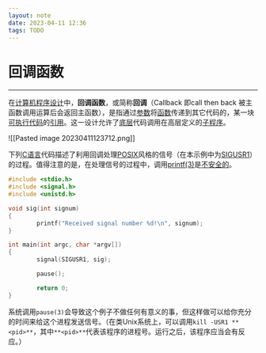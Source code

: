 ```yaml
---
layout: note
date: 2023-04-11 12:36
tags: TODO
---
```


# 回调函数

---

在[计算机程序设计](https://zh.wikipedia.org/wiki/%E8%AE%A1%E7%AE%97%E6%9C%BA%E7%A8%8B%E5%BA%8F%E8%AE%BE%E8%AE%A1 "计算机程序设计")中，**回调函数**，或简称**回调**（Callback 即call then back 被主函数调用运算后会返回主函数），是指通过[参数](<https://zh.wikipedia.org/wiki/%E5%8F%83%E6%95%B8_(%E7%A8%8B%E5%BC%8F%E8%A8%AD%E8%A8%88)> "参数 (程序设计)")将[函数](https://zh.wikipedia.org/wiki/%E5%AD%90%E7%A8%8B%E5%BA%8F "子程序")传递到其它代码的，某一块[可执行代码](https://zh.wikipedia.org/wiki/%E5%8F%AF%E6%89%A7%E8%A1%8C%E6%96%87%E4%BB%B6 "可执行文件")的[引用](<https://zh.wikipedia.org/wiki/%E5%BC%95%E7%94%A8_(%E7%A8%8B%E5%BA%8F%E8%AE%BE%E8%AE%A1)> "引用 (程序设计)")。这一设计允许了[底层](https://zh.wikipedia.org/wiki/%E6%8A%BD%E8%B1%A1%E5%B1%A4 "抽象层")代码调用在高层定义的[子程序](https://zh.wikipedia.org/wiki/%E5%AD%90%E7%A8%8B%E5%BA%8F "子程序")。

![[Pasted image 20230411123712.png]]

下列[C语言](https://zh.wikipedia.org/wiki/C%E8%AF%AD%E8%A8%80 "C语言")代码描述了利用回调处理[POSIX](https://zh.wikipedia.org/wiki/POSIX "POSIX")风格的信号（在本示例中为[SIGUSR1](https://zh.wikipedia.org/wiki/SIGUSR1%E5%92%8CSIGUSR2 "SIGUSR1和SIGUSR2")）的过程。值得注意的是，在处理信号的过程中，调用[printf(3)](https://zh.wikipedia.org/wiki/Printf "Printf")是[不安全的](<https://zh.wikipedia.org/wiki/%E4%BF%A1%E5%8F%B7_(%E8%AE%A1%E7%AE%97%E6%9C%BA%E7%A7%91%E5%AD%A6)#风险> "信号 (计算机科学)")。

```C
#include <stdio.h>
#include <signal.h>
#include <unistd.h>

void sig(int signum)
{
        printf("Received signal number %d!\n", signum);
}

int main(int argc, char *argv[])
{
        signal(SIGUSR1, sig);

        pause();

        return 0;
}
```

系统调用`pause(3)`会导致这个例子不做任何有意义的事，但这样做可以给你充分的时间来给这个进程发送信号。（在类Unix系统上，可以调用`kill -USR1 **<pid>**`，其中`**<pid>**`代表该程序的进程号。运行之后，该程序应当会有反应。）
